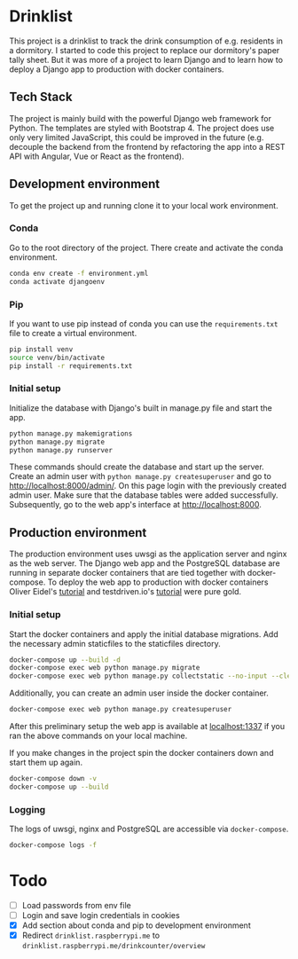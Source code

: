 # Drinklist
This project is a drinklist to track the drink consumption of e.g. residents in a dormitory.
I started to code this project to replace our dormitory's paper tally sheet.
But it was more of a project to learn Django and to learn how to deploy a Django app to production with docker containers.

## Tech Stack
The project is mainly build with the powerful Django web framework for Python. The templates are styled with Bootstrap 4.
The project does use only very limited JavaScript, this could be improved in the future
(e.g. decouple the backend from the frontend by refactoring the app into a REST API with Angular, Vue or React as the frontend).

## Development environment
To get the project up and running clone it to your local work environment.
### Conda
Go to the root directory of the project. There create and activate the conda environment.
```bash
conda env create -f environment.yml
conda activate djangoenv
```
### Pip
If you want to use pip instead of conda you can use the `requirements.txt` file to create a virtual environment.
```bash
pip install venv
source venv/bin/activate
pip install -r requirements.txt
```

### Initial setup
Initialize the database with Django's built in manage.py file and start the app.
```bash
python manage.py makemigrations
python manage.py migrate
python manage.py runserver
```

These commands should create the database and start up the server. Create an admin user with `python manage.py createsuperuser`
and go to [http://localhost:8000/admin/](http://localhost:8000/admin/).
On this page login with the previously created admin user. Make sure that the database tables were added successfully.
Subsequently, go to the web app's interface at [http://localhost:8000](http://localhost:8000).

## Production environment
The production environment uses uwsgi as the application server and nginx as the web server.
The Django web app and the PostgreSQL database are running in separate docker containers that are tied together with docker-compose.
To deploy the web app to production with docker containers Oliver Eidel's [tutorial](https://www.eidel.io/2017/07/10/dockerizing-django-uwsgi-postgres/)
and testdriven.io's [tutorial](https://testdriven.io/blog/dockerizing-django-with-postgres-gunicorn-and-nginx/) were pure gold.

### Initial setup
Start the docker containers and apply the initial database migrations. Add the necessary admin staticfiles to the staticfiles directory.
```bash
docker-compose up --build -d
docker-compose exec web python manage.py migrate
docker-compose exec web python manage.py collectstatic --no-input --clear
```

Additionally, you can create an admin user inside the docker container.
```bash
docker-compose exec web python manage.py createsuperuser
```

After this preliminary setup the web app is available at [localhost:1337](http://localhost:1337) if you ran the above
commands on your local machine.

If you make changes in the project spin the docker containers down and start them up again.
```bash
docker-compose down -v
docker-compose up --build
```

### Logging
The logs of uwsgi, nginx and PostgreSQL are accessible via `docker-compose`.
```bash
docker-compose logs -f
```

# Todo
- [ ] Load passwords from env file
- [ ] Login and save login credentials in cookies
- [x] Add section about conda and pip to development environment
- [x] Redirect `drinklist.raspberrypi.me` to `drinklist.raspberrypi.me/drinkcounter/overview`